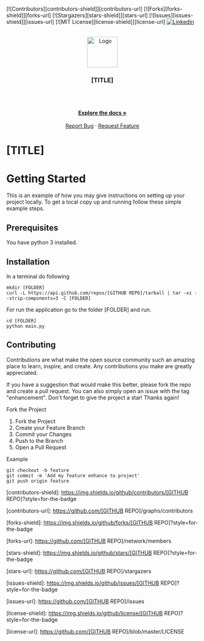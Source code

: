 [![Contributors][contributors-shield]][contributors-url]
[![Forks][forks-shield]][forks-url]
[![Stargazers][stars-shield]][stars-url]
[![Issues][issues-shield]][issues-url]
[![MIT License][license-shield]][license-url]
[![LinkedIn][linkedin-shield]][linkedin-url]
<!-- REPLACE -->
<!-- [TITLE] -->
<!-- [FOLDER] -->
<!-- [GITHUB REPO] -->

<!-- PROJECT LOGO -->
<br />
<div align="center">
    <a href="https://github.com/[GITHUB REPO]">
        <img src="https://github.com/[GITHUB REPO]/blob/main/images/logo.png" alt="Logo" width="80" height="80">
    </a>
    <h3 align="center">[TITLE]</h3>
    <p align="center">
    <!-- PROJECT DESCRIPTION -->
    <br />
    <br />
    <!-- PROJECT SCREENSHOTS -->
    <!--
    <a href="https://github.com/[GITHUB REPO]/blob/main/images/screenshot01.png">
        <img src="images/screenshot01.png" alt="screenshot" width="120" height="120">
    </a>
    -->
    <br />
    <a href="https://github.com/[GITHUB REPO]"><strong>Explore the docs »</strong></a>
    <br />
    <br />
    <a href="https://github.com/[GITHUB REPO]/issues/new?labels=bug&template=bug-report---.md">Report Bug</a>
    ·
    <a href="https://github.com/[GITHUB REPO]/issues/new?labels=enhancement&template=feature-request---.md">Request Feature</a>

  </p>
</div>

# [TITLE]

<!-- PROJECT DESCRIPTION -->

# Getting Started

This is an example of how you may give instructions on setting up your project locally. To get a local copy up and
running follow these simple example steps.

## Prerequisites

You have python 3 installed.

## Installation

In a terminal do following

```console
mkdir [FOLDER]
curl -L https://api.github.com/repos/[GITHUB REPO]/tarball | tar -xz --strip-components=3 -C [FOLDER]
```

For run the application go to the folder [FOLDER] and run.

```commandline
cd [FOLDER]
python main.py
```

## Contributing

Contributions are what make the open source community such an amazing place to learn, inspire, and create. Any
contributions you make are greatly appreciated.

If you have a suggestion that would make this better, please fork the repo and create a pull request. You can also
simply open an issue with the tag "enhancement". Don't forget to give the project a star! Thanks again!

Fork the Project

<ol>
    <li>Fork the Project</li>
    <li>Create your Feature Branch</li>
    <li>Commit your Changes</li>
    <li>Push to the Branch</li>
    <li>Open a Pull Request</li>
</ol>

Example

```commandline
git checkout -b feature
git commit -m 'Add my feature enhance to project'
git push origin feature
```

<!-- MARKDOWN LINKS & IMAGES -->
<!-- https://www.markdownguide.org/basic-syntax/#reference-style-links -->

[contributors-shield]: https://img.shields.io/github/contributors/[GITHUB REPO]?style=for-the-badge

[contributors-url]: https://github.com/[GITHUB REPO]/graphs/contributors

[forks-shield]: https://img.shields.io/github/forks/[GITHUB REPO]?style=for-the-badge

[forks-url]: https://github.com/[GITHUB REPO]/network/members

[stars-shield]: https://img.shields.io/github/stars/[GITHUB REPO]?style=for-the-badge

[stars-url]: https://github.com/[GITHUB REPO]/stargazers

[issues-shield]: https://img.shields.io/github/issues/[GITHUB REPO]?style=for-the-badge

[issues-url]: https://github.com/[GITHUB REPO]/issues

[license-shield]: https://img.shields.io/github/license/[GITHUB REPO]?style=for-the-badge

[license-url]: https://github.com/[GITHUB REPO]/blob/master/LICENSE

[linkedin-shield]: https://img.shields.io/badge/-LinkedIn-black.svg?style=for-the-badge&logo=linkedin&colorB=555

[linkedin-url]: https://www.linkedin.com/in/jens-tirsvad-nielsen-13b795b9/
